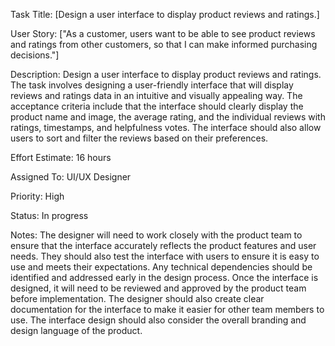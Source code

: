 Task Title: [Design a user interface to display product reviews and ratings.]

User Story: ["As a customer, users want to be able to see product reviews and ratings from other customers, so that I can make informed purchasing decisions."]

Description: Design a user interface to display product reviews and ratings. The task involves designing a user-friendly interface that will display reviews and ratings data in an intuitive and visually appealing way. The acceptance criteria include that the interface should clearly display the product name and image, the average rating, and the individual reviews with ratings, timestamps, and helpfulness votes. The interface should also allow users to sort and filter the reviews based on their preferences.

Effort Estimate: 16 hours

Assigned To: UI/UX Designer

Priority: High

Status: In progress

Notes: The designer will need to work closely with the product team to ensure that the interface accurately reflects the product features and user needs. They should also test the interface with users to ensure it is easy to use and meets their expectations. Any technical dependencies should be identified and addressed early in the design process. Once the interface is designed, it will need to be reviewed and approved by the product team before implementation. The designer should also create clear documentation for the interface to make it easier for other team members to use. The interface design should also consider the overall branding and design language of the product.





